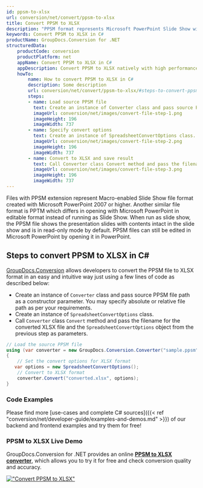 ```yaml
---
id: ppsm-to-xlsx
url: conversion/net/convert/ppsm-to-xlsx
title: Convert PPSM to XLSX
description: "PPSM format represents Microsoft PowerPoint Slide Show with .ppsm extension. Learn how to convert PPSM to XLSX file programmatically in C# language using GroupDocs.Conversion for .NET library."
keywords: Convert PPSM to XLSX in C#
productName: GroupDocs.Conversion for .NET
structuredData:
    productCode: conversion
    productPlatform: net
    appName: Convert PPSM to XLSX in C#
    appDescription: Convert PPSM to XLSX natively with high performance using C# language and server side GroupDocs.Conversion for .NET APIs, without the use of any software like Microsoft or Open Office.
    howTo:
        name: How to convert PPSM to XLSX in C# 
        description: Some description
        url: conversion/net/convert/ppsm-to-xlsx/#steps-to-convert-ppsm-to-xlsx-in-c
        steps:
        - name: Load source PPSM file 
          text: Create an instance of Converter class and pass source PPSM file path as a constructor parameter. You may specify absolute or relative file path as per your requirements. 
          imageUrl: conversion/net/images/convert-file-step-1.png
          imageHeight: 196
          imageWidth: 737
        - name: Specify convert options 
          text: Create an instance of SpreadsheetConvertOptions class.
          imageUrl: conversion/net/images/convert-file-step-2.png
          imageHeight: 196
          imageWidth: 737
        - name: Convert to XLSX and save result 
          text: Call Converter class Convert method and pass the filename for the converted HTML file and the SpreadsheetConvertOptions object from the previous step as parameters.
          imageUrl: conversion/net/images/convert-file-step-3.png
          imageHeight: 196
          imageWidth: 737
---
```


Files with PPSM extension represent Macro-enabled Slide Show file format created with Microsoft PowerPoint 2007 or higher. Another similar file format is PPTM which differs in opening with Microsoft PowerPoint in editable format instead of running as Slide Show. When run as slide show, the PPSM file shows the presentation slides with contents intact in the slide show and is in read-only mode by default. PPSM files can still be edited in Microsoft PowerPoint by opening it in PowerPoint.

## Steps to convert PPSM to XLSX in C#

[GroupDocs.Conversion](https://products.groupdocs.com/conversion/net) allows developers to convert the PPSM file to XLSX format in an easy and intuitive way just using a few lines of code as described below:

* Create an instance of `Converter` class and pass source PPSM file path as a constructor parameter. You may specify absolute or relative file path as per your requirements. 
* Create an instance of `SpreadsheetConvertOptions` class.
* Call `Converter` class `Convert` method and pass the filename for the converted XLSX file and the `SpreadsheetConvertOptions` object from the previous step as parameters.

```csharp
// Load the source PPSM file
using (var converter = new GroupDocs.Conversion.Converter("sample.ppsm"))
{
    // Set the convert options for XLSX format
   var options = new SpreadsheetConvertOptions();
    // Convert to XLSX format
    converter.Convert("converted.xlsx", options);
}
```

### Code Examples

Please find more [use-cases and complete C# sources]({{< ref "conversion/net/developer-guide/examples-and-demos.md" >}}) of our backend and frontend examples and try them for free!

### PPSM to XLSX Live Demo

GroupDocs.Conversion for .NET provides an online [**PPSM to XLSX converter**](https://products.groupdocs.app/conversion/ppsm-to-xlsx), which allows you to try it for free and check conversion quality and accuracy.

[!["Convert PPSM to XLSX"](conversion/net/images/convert-to-xlsx/convert-ppsm-to-xlsx.png)](https://products.groupdocs.app/conversion/ppsm-to-xlsx)